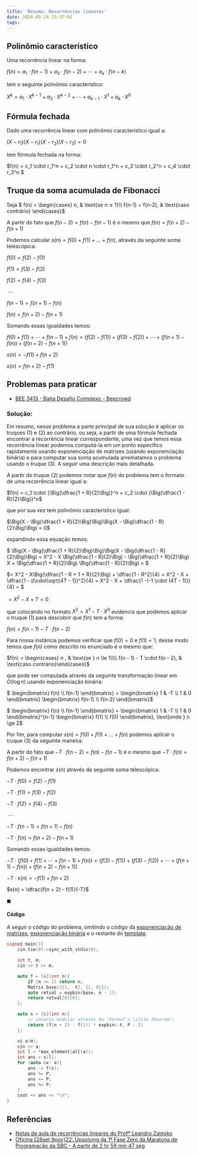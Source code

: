 ```yaml
---
title: 'Resumo: Recorrências lineares'
date: 2024-05-24 23:37:02
tags:
---
```


## Polinômio característico

Uma recorrência linear na forma:

$f(n) = a_1 \cdot f(n-1) + a_2 \cdot f(n-2) + \cdots + a_k \cdot f(n - k)$

tem o seguinte polinômio característico:

$X^k = a_1 \cdot X^{k-1} + a_2 \cdot X^{k-2} + \cdots + a_{k-1} \cdot X^1 + a_k \cdot X^0$

## Fórmula fechada

Dado uma recorrência linear com polinômio característico igual a:

$(X - r_1)(X - r_1)(X - r_2)(X - r_3) = 0$

tem fórmula fechada na forma:

$f(n) = c_1 \cdot r_1^n + c_2 \cdot n \cdot r_1^n + c_3 \cdot r_2^n + c_4 \cdot r_3^n $

## Truque da soma acumulada de Fibonacci

Seja  $ f(n) = \begin{cases}  n, & \text{se  $n \le 1$}\\\\  f(n-1) + f(n-2), & \text{caso contrário} \end{cases}$

A partir do fato que $f(n-2) = f(n) - f(n-1)$ é o mesmo que $f(n) = f(n + 2) - f(n+1)$

Podemos calcular $s(n) = f(0) + f(1) + \dots + f(n)$, através da seguinte soma telescópica:

$f(0) = f(2) - f(1)$

$f(1) = f(3) - f(2)$

$f(2) = f(4) - f(3)$​

​              $\cdots$

$f(n-1) = f(n+1) - f(n)$

$f(n) = f(n+2) - f(n+1)$

Somando essas igualdades temos:

$f(0) + f(1) + \cdots + f(n-1) + f(n) = \Big(f(2) - f(1)\Big) + \Big(f(3) - f(2)\Big)  + \cdots + \Big( f(n+1) - f(n) \Big) + \Big( f(n+2) - f(n+1)\Big)$

$s(n) = -f(1) + f(n+2)$

$s(n) = f(n + 2) - f(1)$

## Problemas para praticar

- [BEE 3413 - Baita Desafio Complexo - Beecrowd](https://judge.beecrowd.com/pt/problems/view/3413)

### **Solução:** 

Em resumo, nesse problema a parte principal de sua solução é aplicar os truques (1) e (2) ao contrário, ou seja, a partir de uma fórmula fechada encontrar a recorrência linear correspondente, uma vez que temos essa recorrência linear podemos computá-la em um ponto específico rapidamente usando exponenciação de matrizes (usando exponenciação binária) e para computar sua soma acumulada arrematamos o problema usando o truque (3). A seguir uma descrição mais detalhada.

A partir do truque (2) podemos notar que $f(n)$ do problema tem o formato de uma recorrência linear igual a:

$f(n) = c_1 \cdot {\Big(\dfrac{1 + R}{2}\Big)}^n +  c_2 \cdot {\Big(\dfrac{1 - R}{2}\Big)}^n$

que por sua vez tem polinômio característico igual:

$\Big(X - \Big(\dfrac{1 + R}{2}\Big)\Big)\Big(X - \Big(\dfrac{1 - R}{2}\Big)\Big) = 0$

expandindo essa equação temos:

$ \Big(X - \Big(\dfrac{1 + R}{2}\Big)\Big)\Big(X - \Big(\dfrac{1 - R}{2}\Big)\Big) = X^2 - X \Big(\dfrac{1 - R}{2}\Big) - \Big(\dfrac{1 + R}{2}\Big) X  + \Big(\dfrac{1 + R}{2}\Big) \Big(\dfrac{1 - R}{2}\Big) = $

$= X^2 - X\Big(\dfrac{1 - R + 1 + R}{2}\Big) + \dfrac{1 - R^2}{4} = X^2 - X + \dfrac{1 - (i\cdot\sqrt{4T - 1})^2}{4} = X^2 - X  + \dfrac{1 -(-1 \cdot (4T - 1))}{4} = $

$= X^2 - X + T = 0$

que colocando no formato $X^2 = X^1 - T \cdot X^0$ evidencia que podemos aplicar o truque (1) para descobrir que $f(n)$ tem a forma:

$f(n) = f(n - 1) - T \cdot f(n - 2)$

Para nossa instância podemos verificar que $f(0) = 0$ e $f(1) = 1$, desse modo temos que $f(n)$ como descrito no enunciado é o mesmo que:

$f(n) = \begin{cases} n , & \text{se } n \le 1\\\\ f(n - 1) - T \cdot f(n - 2), & \text{caso contrário}\end{cases}$

que pode ser computada através da seguinte transformação linear em $O(\log{n})$ usando exponenciação binária:

$ \begin{bmatrix}
f(n) \\\\
f(n-1)
\end{bmatrix} = \begin{bmatrix}
1 & -T \\\\
1 & 0
\end{bmatrix} \begin{bmatrix}
f(n-1)  \\\\
f(n-2)
\end{bmatrix}$

$ \begin{bmatrix}
f(n) \\\\
f(n-1)
\end{bmatrix} = \begin{bmatrix}
1 & -T \\\\
1 & 0
\end{bmatrix}^{n-1} \begin{bmatrix}
f(1)  \\\\
f(0)
\end{bmatrix}, \text{onde } n \ge 2$

Por fim, para computar $s(n) = f(0) + f(1) + \dots + f(n)$ podemos aplicar o truque (3) da seguinte maneira:

A partir do fato que $-T \cdot f(n-2) = f(n) - f(n-1)$ é o mesmo que $-T \cdot f(n) = f(n + 2) - f(n+1)$

Podemos encontrar $s(n)$ através da seguinte soma telescópica:

$-T \cdot f(0) = f(2) - f(1)$

$-T \cdot f(1) = f(3) - f(2)$

$-T \cdot f(2) = f(4) - f(3)$

​              $\cdots$

$-T \cdot f(n-1) = f(n+1) - f(n)$

$-T \cdot f(n) = f(n+2) - f(n+1)$

Somando essas igualdades temos:

$-T \cdot \Big(f(0) + f(1) + \cdots + f(n-1) + f(n) \Big) = \Big(f(2) - f(1)\Big) + \Big(f(3) - f(2)\Big)  + \cdots + \Big( f(n+1) - f(n) \Big) + \Big( f(n+2) - f(n+1)\Big)$

$-T \cdot s(n) = -f(1) + f(n+2)$

$s(n) = \dfrac{f(n + 2) - f(1)}{-T}$

$\blacksquare$

#### Código

A seguir o código do problema, omitindo o código da [exponenciação de matrizes](https://github.com/pedrov3/competitive-programming-notebook/blob/main/expmatrix.cpp), [exponenciação binária](https://github.com/pedrov3/competitive-programming-notebook/blob/main/expbin.cpp) e o restante do [template](https://github.com/pedrov3/competitive-programming-notebook/blob/main/templates/cpp.cpp).

```c++
signed main(){
    cin.tie(0)->sync_with_stdio(0);

    int t, m;
    cin >> t >> m;

    auto f = [&](int n){
        if (n <= 1) return n;
        Matrix base({{1, -t}, {1, 0}});
        auto retval = expbin(base, n - 1);
        return retval[0][0];
    };

    auto s = [&](int n){
        // inverso modular através do 'Fermat's little theorem';
        return (f(n + 2) - f(1)) * expbin(-t, P - 2) 
    };

    vi a(m);
    cin >> a;
    int l = *max_element(all(a));
    int ans = s(l);
    for (auto &x: a){
        ans -= f(x);
        ans %= P;
        ans += P;
        ans %= P;
    }
    cout << ans << "\n";
}
```

## Referências

- [Notas de aula de recorrências lineares do Profº Leandro Zatesko](https://pessoal.dainf.ct.utfpr.edu.br/zatesko/icsd21.html#:~:text=AULA%206%3A%20Recorr%C3%AAncias%20lineares)
- [Oficina {28set,9nov}22: Upsolving da 1ª Fase Zero da Maratona de Programação da SBC - A partir de 2 hr 59 min 47 seg](https://youtu.be/C1uwYwjYqdE?si=5NTejm-K9_rcsE3L&t=10787)
